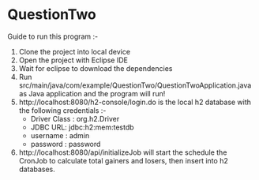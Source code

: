 # QuestionTwo

Guide to run this program :- 
1. Clone the project into local device
2. Open the project with Eclipse IDE
3. Wait for eclipse to download the dependencies
4. Run src/main/java/com/example/QuestionTwo/QuestionTwoApplication.java as Java application and the program will run!
5.  http://localhost:8080/h2-console/login.do is the local h2 database with the following credentials :- 
    - Driver Class : org.h2.Driver
    - JDBC URL: jdbc:h2:mem:testdb
    - username : admin
    - password : password
6. http://localhost:8080/api/initializeJob will start the schedule the CronJob to calculate total gainers and losers, then insert into h2 databases.

